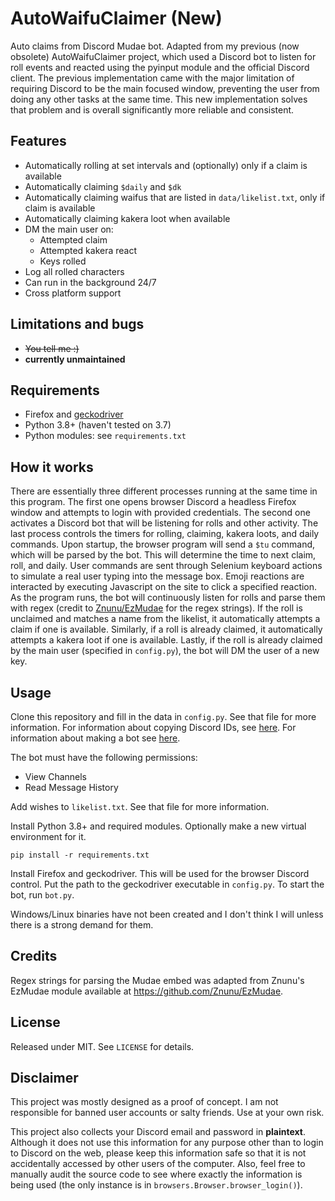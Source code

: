 # AutoWaifuClaimer (New)
Auto claims from Discord Mudae bot. Adapted from my previous (now obsolete) AutoWaifuClaimer project, which used a Discord bot to listen for roll events and reacted using the pyinput module and the official Discord client. The previous implementation came with the major limitation of requiring Discord to be the main focused window, preventing the user from doing any other tasks at the same time. This new implementation solves that problem and is overall significantly more reliable and consistent.

## Features
- Automatically rolling at set intervals and (optionally) only if a claim is available
- Automatically claiming `$daily` and `$dk`
- Automatically claiming waifus that are listed in `data/likelist.txt`, only if claim is available
- Automatically claiming kakera loot when available
- DM the main user on:
  - Attempted claim
  - Attempted kakera react
  - Keys rolled
- Log all rolled characters
- Can run in the background 24/7
- Cross platform support

## Limitations and bugs
- ~~You tell me :)~~
- **currently unmaintained**

## Requirements
- Firefox and [geckodriver](https://github.com/mozilla/geckodriver/releases)
- Python 3.8+ (haven't tested on 3.7)
- Python modules: see `requirements.txt`

## How it works
There are essentially three different processes running at the same time in this program. The first one opens browser Discord a headless Firefox window and attempts to login with provided credentials. The second one activates a Discord bot that will be listening for rolls and other activity. The last process controls the timers for rolling, claiming, kakera loots, and daily commands. Upon startup, the browser program will send a `$tu` command, which will be parsed by the bot. This will determine the time to next claim, roll, and daily. User commands are sent through Selenium keyboard actions to simulate a real user typing into the message box. Emoji reactions are interacted by executing Javascript on the site to click a specified reaction. As the program runs, the bot will continuously listen for rolls and parse them with regex (credit to [Znunu/EzMudae](https://github.com/Znunu/EzMudae) for the regex strings). If the roll is unclaimed and matches a name from the likelist, it automatically attempts a claim if one is available. Similarly, if a roll is already claimed, it automatically attempts a kakera loot if one is available. Lastly, if the roll is already claimed by the main user (specified in `config.py`), the bot will DM the user of a new key.

## Usage
Clone this repository and fill in the data in `config.py`. See that file for more information. For information about copying Discord IDs, see [here](https://support.discord.com/hc/en-us/articles/206346498-Where-can-I-find-my-User-Server-Message-ID-). For information about making a bot see [here](https://www.writebots.com/discord-bot-token/).

The bot must have the following permissions:
- View Channels
- Read Message History

Add wishes to `likelist.txt`. See that file for more information.

Install Python 3.8+ and required modules. Optionally make a new virtual environment for it.

`pip install -r requirements.txt`

Install Firefox and geckodriver. This will be used for the browser Discord control. Put the path to the geckodriver executable in `config.py`. To start the bot, run `bot.py`.

Windows/Linux binaries have not been created and I don't think I will unless there is a strong demand for them.

## Credits
Regex strings for parsing the Mudae embed was adapted from Znunu's EzMudae module available at https://github.com/Znunu/EzMudae.

## License
Released under MIT. See `LICENSE` for details.

## Disclaimer
This project was mostly designed as a proof of concept. I am not responsible for banned user accounts or salty friends. Use at your own risk.

This project also collects your Discord email and password in **plaintext**. Although it does not use this information for any purpose other than to login to Discord on the web, please keep this information safe so that it is not accidentally accessed by other users of the computer. Also, feel free to manually audit the source code to see where exactly the information is being used (the only instance is in `browsers.Browser.browser_login()`).
